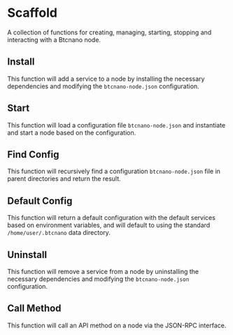 # Scaffold
A collection of functions for creating, managing, starting, stopping and interacting with a Btcnano node.

## Install
This function will add a service to a node by installing the necessary dependencies and modifying the `btcnano-node.json` configuration.

## Start
This function will load a configuration file `btcnano-node.json` and instantiate and start a node based on the configuration.

## Find Config
This function will recursively find a configuration `btcnano-node.json` file in parent directories and return the result.

## Default Config
This function will return a default configuration with the default services based on environment variables, and will default to using the standard `/home/user/.btcnano` data directory.

## Uninstall
This function will remove a service from a node by uninstalling the necessary dependencies and modifying the `btcnano-node.json` configuration.

## Call Method
This function will call an API method on a node via the JSON-RPC interface.
